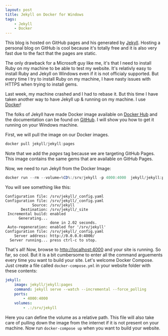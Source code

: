 ```yaml
---
layout: post
title: Jekyll on Docker for Windows
tags:
    - Jekyll
    - Docker
---
```


This blog is hosted on GitHub pages and his generated by [Jekyll](https://jekyllrb.com). Hosting a personal blog on GitHub is cool because it's totally free and it is also very fast due to the fact that the pages are static.

The only drawback for a Microsoft guy like me, it's that I need to install Ruby on my machine to be able to test my website. It's relativly easy to install Ruby and Jekyll on Windows even if it is not officialy supported. But every time I try to install Ruby on my machine, I have nasty issues with HTTPS when trying to install gems. 

Last week, my machine crashed and I had to rebase it. But this time I have taken another way to have Jekyll up & running on my machine. I use [Docker](https://www.docker.com)! 

The folks of Jekyll have made Docker image available on [Docker Hub](https://hub.docker.com/r/jekyll/jekyll/) and the documentation can be found on [GitHub](https://github.com/jekyll/docker/wiki/Usage:-Running). I will show you how to get it running on your Windows machine.

First, we will pull the image on our Docker images.

```PowerShell
docker pull jekyll/jekyll:pages
```

Note that we add the *pages* tag because we are targeting GitHub Pages. This image contains the same gems that are available on GitHub Pages.

Now, we need to run Jekyll from the Docker Image:

```PowerShell
docker run --rm --volume=%CD%:/srv/jekyll -p 4000:4000  jekyll/jekyll:pages jekyll serve --watch --incremental --force_polling
``` 

You will see something like this:

```
Configuration file: /srv/jekyll/_config.yaml
Configuration file: /srv/jekyll/_config.yaml
            Source: /srv/jekyll
       Destination: /srv/jekyll/_site
 Incremental build: enabled
      Generating...
                    done in 2.02 seconds.
 Auto-regeneration: enabled for '/srv/jekyll'
Configuration file: /srv/jekyll/_config.yaml
    Server address: http://0.0.0.0:4000/
  Server running... press ctrl-c to stop.
```

That's all! Now, browse to [http://localhost:4000](http://localhost:4000) and your site is running.
So far, so cool. But it is a bit cumbersome to enter all the command arguements every time you want to build your site. Let's welcome Docker Compose. Just create a file called `docker-compose.yml` in your website folder with these contents:

```YAML
jekyll:
    image: jekyll/jekyll:pages
    command: jekyll serve --watch --incremental --force_polling
    ports:
        - 4000:4000
    volumes:
        - .:/srv/jekyll
```

Here you can define the volume as a relative path. This file will also take care of pulling down the image from the internet if it is not present on your machine. Now run `docker-compose up` when you want to build your website.

